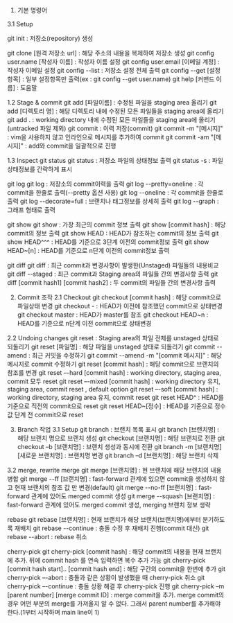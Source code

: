   1. 기본 명령어
    
  3.1 Setup
  
  git init : 저장소(repository) 생성
  
  git clone [원격 저장소 url] : 해당 주소의 내용을 복제하여 저장소 생성
  git config user.name [작성자 이름] : 작성자 이름 설정
  git config user.email [이메일 계정] : 작성자 이메일 설정
  git config --list : 저장소 설정 전체 출력
  git config --get [설정항목] : 일부 설정항목만 출력(ex : git config --get user.name)
  git help [커맨드 이름] : 도움말

  1.2 Stage & commit
git add [파일이름] : 수정된 파일을 staging area 올리기
git add [디렉토리 명] : 해당 디렉토리 내에 수정된 모든 파일들을 staging area에 올리기
git add . : working directory 내에 수정된 모든 파일들을 staging area에 올리기 (untracked 파일 제외)
git commit : 이력 저장(commit)
git commit -m "[메시지]" : vim을 사용하지 않고 인라인으로 메시지를 추가하여 commit
git commit -am "[메시지]" : add와 commit을 일괄적으로 진행

  1.3 Inspect
git status
git status : 저장소 파일의 상태정보 출력
git status -s : 파일 상태정보를 간략하게 표시

git log
git log : 저장소의 commit이력을 출력
git log --pretty=oneline : 각 commit을 한줄로 출력(--pretty 옵션 사용)
git log --oneline : 각 commit을 한줄로 출력
git log --decorate=full : 브랜치나 태그정보를 상세히 출력
git log --graph : 그래프 형태로 출력

git show
git show : 가장 최근의 commit 정보 출력
git show [commit hash] : 해당 commit의 정보 출력
git show HEAD : HEAD가 참조하는 commit의 정보 출력
git show HEAD^^^ : HEAD를 기준으로 3단계 이전의 commit정보 출력
git show HEAD~[n] : HEAD를 기준으로 n단계 이전의 commit정보 출력

git diff
git diff : 최근 commit과 변경사항이 발생한(Unstaged) 파일들의 내용비교
git diff --staged : 최근 commit과 Staging area의 파일들 간의 변경사항 출력
git diff [commit hash1] [commit hash2] : 두 commit의 파일들 간의 변경사항 출력

2. Commit 조작
  2.1 Checkout
git checkout [commit hash] : 해당 commit으로 파일상태 변경
git checkout - : HEAD가 이전에 참조했던 commit으로 상태변경
git checkout master : HEAD가 master를 참조
git checkout HEAD~n : HEAD를 기준으로 n단계 이전 commit으로 상태변경

  2.2 Undoing changes
git reset : Staging area의 파일 전체를 unstaged 상태로 되돌리기
git reset [파일명] : 해당 파일을 unstaged 상태로 되돌리기
git commit --amend : 최근 커밋을 수정하기
git commit --amend -m "[commit 메시지]" : 해당 메시지로 commit 수정하기
git reset [commit hash] : 해당 commit으로 브랜치의 참조를 변경
git reset –-hard [commit hash] : working directory, staging area, commit 모두 reset
git reset –-mixed [commit hash] : working directory 유지, staging area, commit reset , default option
git reset –-soft [commit hash] : working directory, staging area 유지, commit reset
git reset HEAD^ : HEAD를 기준으로 직전의 commit으로 reset
git reset HEAD~[정수] : HEAD를 기준으로 정수 값 단계 전 commit으로 reset

3. Branch 작업
  3.1 Setup
git branch : 브랜치 목록 표시
git branch [브랜치명] : 해당 브랜치 명으로 브랜치 생성
git checkout [브랜치명] : 해당 브랜치로 전환
git checkout –b [브랜치명] : 브랜치 생성과 동시에 전환
git branch -m [브랜치명] [새로운 브랜치명] : 브랜치명 변경
git branch –d [브랜치명] : 해당 브랜치 삭제

  3.2 merge, rewrite
merge
git merge [브랜치명] : 현 브랜치에 해당 브랜치의 내용 병합
git merge --ff [브랜치명] : fast-forward 관계에 있으면 commit을 생성하지 않고 현재 브랜치의 참조 값 만 변경(default)
git merge --no-ff [브랜치명] : fast-forward 관계에 있어도 merged commit 생성
git merge --squash [브랜치명] : fast-forward 관계에 있어도 merged commit 생성, merging 브랜치 정보 생략

rebase
git rebase [브랜치명] : 현재 브랜치가 해당 브랜치(브랜치명)에부터 분기하도록 재배치
git rebase --continue : 충돌 수정 후 재배치 진행(commit 대신)
git rebase --abort : rebase 취소

cherry-pick
git cherry-pick [commit hash] : 해당 commit의 내용을 현재 브랜치에 추가. 뒤에 commit hash 를 연속 입력하면 복수 추가 가능
git cherry-pick [commit hash start].. [commit hash end] : 해당 구간의 commit을 한번에 추가
git cherry-pick –-abort : 충돌과 같은 상황이 발생했을 때 cherry-pick 취소
git cherry-pick –-continue : 충돌 상황 해결 후 cherry-pick 진행
git cherry-pick –m [parent number] [merge commit ID] : merge commit을 추가. merge commit의 경우 어떤 부분의 merge를 가져올지 알 수 없다. 그래서 parent number를 추가해야 한다.(1부터 시작하며 main line이 1)
